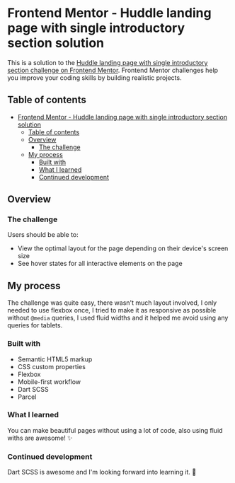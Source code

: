 # Frontend Mentor - Huddle landing page with single introductory section solution

This is a solution to the [Huddle landing page with single introductory section challenge on Frontend Mentor](https://www.frontendmentor.io/challenges/huddle-landing-page-with-a-single-introductory-section-B_2Wvxgi0). Frontend Mentor challenges help you improve your coding skills by building realistic projects. 

## Table of contents

- [Frontend Mentor - Huddle landing page with single introductory section solution](#frontend-mentor---huddle-landing-page-with-single-introductory-section-solution)
  - [Table of contents](#table-of-contents)
  - [Overview](#overview)
    - [The challenge](#the-challenge)
  - [My process](#my-process)
    - [Built with](#built-with)
    - [What I learned](#what-i-learned)
    - [Continued development](#continued-development)


## Overview

### The challenge

Users should be able to:

- View the optimal layout for the page depending on their device's screen size
- See hover states for all interactive elements on the page

## My process
The challenge was quite easy, there wasn't much layout involved, I only needed to use flexbox once, I tried to make it as responsive as possible without `@media` queries, I used fluid widths and it helped me avoid using any queries for tablets. 

### Built with

- Semantic HTML5 markup
- CSS custom properties
- Flexbox
- Mobile-first workflow
- Dart SCSS
- Parcel 


### What I learned

You can make beautiful pages without using a lot of code, also using fluid withs are awesome! ✨

### Continued development

Dart SCSS is awesome and I'm looking forward into learning it. 🚀